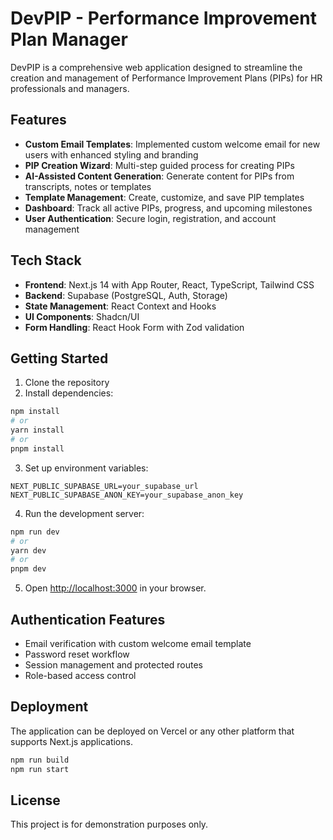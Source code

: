 # DevPIP - Performance Improvement Plan Manager

DevPIP is a comprehensive web application designed to streamline the creation and management of Performance Improvement Plans (PIPs) for HR professionals and managers.

## Features

- **Custom Email Templates**: Implemented custom welcome email for new users with enhanced styling and branding
- **PIP Creation Wizard**: Multi-step guided process for creating PIPs
- **AI-Assisted Content Generation**: Generate content for PIPs from transcripts, notes or templates
- **Template Management**: Create, customize, and save PIP templates
- **Dashboard**: Track all active PIPs, progress, and upcoming milestones
- **User Authentication**: Secure login, registration, and account management

## Tech Stack

- **Frontend**: Next.js 14 with App Router, React, TypeScript, Tailwind CSS
- **Backend**: Supabase (PostgreSQL, Auth, Storage)
- **State Management**: React Context and Hooks
- **UI Components**: Shadcn/UI
- **Form Handling**: React Hook Form with Zod validation

## Getting Started

1. Clone the repository
2. Install dependencies:
```bash
npm install
# or
yarn install
# or
pnpm install
```

3. Set up environment variables:
```
NEXT_PUBLIC_SUPABASE_URL=your_supabase_url
NEXT_PUBLIC_SUPABASE_ANON_KEY=your_supabase_anon_key
```

4. Run the development server:
```bash
npm run dev
# or
yarn dev
# or
pnpm dev
```

5. Open [http://localhost:3000](http://localhost:3000) in your browser.

## Authentication Features

- Email verification with custom welcome email template
- Password reset workflow
- Session management and protected routes
- Role-based access control

## Deployment

The application can be deployed on Vercel or any other platform that supports Next.js applications.

```bash
npm run build
npm run start
```

## License

This project is for demonstration purposes only.